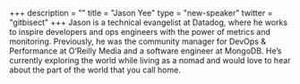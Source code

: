 +++
description = ""
title = "Jason Yee"
type = "new-speaker"
twitter = "gitbisect"
+++
Jason is a technical evangelist at Datadog, where he works to inspire developers and ops engineers with the power of metrics and monitoring. Previously, he was the community manager for DevOps & Performance at O’Reilly Media and a software engineer at MongoDB. He’s currently exploring the world while living as a nomad and would love to hear about the part of the world that you call home.